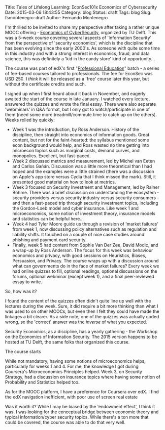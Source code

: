 Title: Tales of Lifelong Learning: EconSec101x Economics of Cybersecurity
Date: 2015-03-06 18:43:55
Category: blog
Status: draft
Tags: blog
Slug: fsmontenegro-draft
Author: Fernando Montenegro

I'm thrilled to be invited to share my perspective after taking a rather unique MOOC offering - [Economics of CyberSecurity](https://www.edx.org/course/economics-cybersecurity-delftx-econsec101x), organized by TU Delft. This was a 5-week course covering several aspects of 'Information Security' from the perspective of 'security economics', which is the discipline that has been evolving since the early 2000's. As someone with quite some time in this industry and with a strong interest in economics, fraud, and data science, this was definitely a 'kid in the candy store' kind of opportunity...

The course was part of edX's first "[Professional Education](https://www.edx.org/professional-education)" batch - a series of fee-based courses tailored to professionals. The fee for EconSec was USD 250. I *think* it will be released as a 'free' course later this year, but without the certificate credits and such.

I signed up when I first heard about it back in November, and eagerly awaited the start of the course in late January. I watched every lecture, answered the quizzes and wrote the final essay. There were also separate 'webminars' in Q&A format, but I only got to watch/participate in one of them (need some more treadmill/commute time to catch up on the others). Weeks rolled by quickly:
* Week 1 was the introduction, by Ross Anderson. History of the discipline, then straight into economics of information goods. Great content, but not for the faint-hearted: the syllabus mentioned some econ background would help, and Ross wasted no time getting into microecon topics such as marginal costs, demand curves, and monopolies. Excellent, but fast-paced.
* Week 2 discussed metrics and measurement, led by Michel van Eeten and Carlos Gañán. Discussion was a little more theoretical than I had hoped and the examples were a little strained (there was a discussion on Apple's app store versus Cydia that I think missed the mark). Still, it presented good material on how to look at metrics.
* Week 3 focused on Security Investment and Management, led by Rainer Böhme. There was a brief discussion on understanding the ecosystem - security providers versus security industry versus security consumers - and then a fast-paced trip through security investment topics, including the Gordon-Loeb model and cyber insurance. Like week 1 and microeconomics, some notion of investment theory, insurance models and statistics can be helpful here...
* Week 4 had Tyler Moore guide us through a revision of 'market failures' from week 1, now discussing policy alternatives such as regulation and liability shifts. It touched on a couple of nice case studies around phishing and payment card security.
* Finally, week 5 had content from Sophie Van Der Zee, David Modic, and a wrap-up by Ross Anderson. The focus for this week was behaviour economics and privacy, with good sessions on Heuristics, Biases, Persuasion, and Privacy. The course wraps up with a discussion around what can governments do in the face of market failures?
Every week we had online quizzes to fill, optional readings, optional discussions on the forums, optional webminar (except week 1), and a final peer-reviewed essay to write.

So, how was it? 


I found the content of the quizzes often didn't quite line up well with the lectures during the week. Sure, it did require a bit more thinking than what I was used to on other MOOCs, but even then I felt they could have made the linkages a bit clearer. As a side note, one of the quizzes was actually coded wrong, so the 'correct' answer was the *inverse* of what you expected.


Security Economics, as a discipline, has a yearly gathering - the Workshop on the Economics of Information Security. The 2015 version happens to be hosted at TU Delft, the same folks that organized this course. 

The course starts




While not mandatory, having some notions of microeconomics helps, particularly for weeks 1 and 4. For me, the knowledge I got during Coursera's Microeconomics Principles helped. Week 3, on Security Strategy, had a discussion on insurance topics where having some notion of Probability and Statistics helped too. 



As for the MOOC platform, I have a preference for Coursera over edX. I find the edX navigation inefficient, with poor use of screen real estate 


Was it worth it? While I may be biased by the 'endowment effect', I think it was. I was looking for the conceptual bridge between economic theory and typical information/cyber security topics. While there's a ton more that could be covered, the course was able to do that very well.

